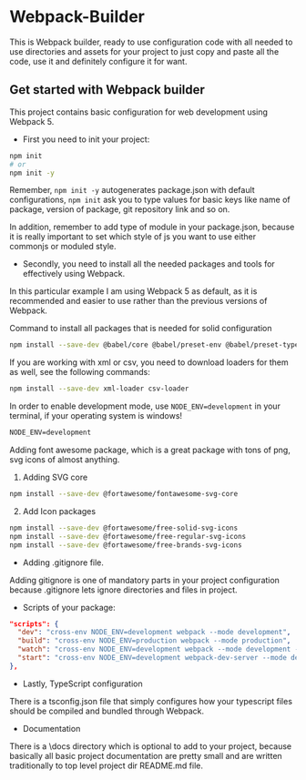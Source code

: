 # Webpack-Builder

This is Webpack builder, ready to use configuration code with all needed to use directories and assets for your project to just copy and paste all the code, use it and definitely configure it for want.

## Get started with Webpack builder

This project contains basic configuration for web development using Webpack 5.

- First you need to init your project:

```sh
npm init
# or
npm init -y
```

Remember, `npm init -y` autogenerates package.json with default configurations, `npm init` ask you to type values for basic keys like name of package, version of package, git repository link and so on.

In addition, remember to add type of module in your package.json, because it is really important to set which style of js you want to use either commonjs or moduled style.

- Secondly, you need to install all the needed packages and tools for effectively using Webpack.

In this particular example I am using Webpack 5 as default, as it is recommended and easier to use rather than the previous versions of Webpack.

Command to install all packages that is needed for solid configuration

```sh
npm install --save-dev @babel/core @babel/preset-env @babel/preset-typescript babel-eslint babel-loader clean-webpack-plugin copy-webpack-plugin cross-env css-loader css-minimizer-webpack-plugin eslint file-loader html-webpack-plugin mini-css-extract-plugin node-sass raw-loader sass-loader style-loader terser-webpack-plugin webpack webpack-cli webpack-dev-server
```

If you are working with xml or csv, you need to download loaders for them as well, see the following commands:

```sh
npm install --save-dev xml-loader csv-loader
```

In order to enable development mode, use `NODE_ENV=development` in your terminal, if your operating system is windows!

```bat
NODE_ENV=development
```

Adding font awesome package, which is a great package with tons of png, svg icons of almost anything.

1. Adding SVG core

```sh
npm install --save-dev @fortawesome/fontawesome-svg-core
```

2. Add Icon packages

```sh
npm install --save-dev @fortawesome/free-solid-svg-icons
npm install --save-dev @fortawesome/free-regular-svg-icons
npm install --save-dev @fortawesome/free-brands-svg-icons
```

- Adding .gitignore file.

Adding gitignore is one of mandatory parts in your project configuration because .gitignore lets ignore directories and files in project.

- Scripts of your package:

```json
"scripts": {
  "dev": "cross-env NODE_ENV=development webpack --mode development",
  "build": "cross-env NODE_ENV=production webpack --mode production",
  "watch": "cross-env NODE_ENV=development webpack --mode development --watch",
  "start": "cross-env NODE_ENV=development webpack-dev-server --mode development --open"
},
```

- Lastly, TypeScript configuration

There is a tsconfig.json file that simply configures how your typescript files should be compiled and bundled through Webpack.

- Documentation

There is a \docs directory which is optional to add to your project, because basically all basic project documentation are pretty small and are written traditionally to top level project dir README.md file.
